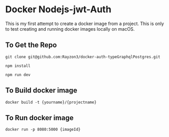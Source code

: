 # Docker Nodejs-jwt-Auth
This is my first attempt to create a docker image from a project. This is only to test creating and running docker images locally on macOS.

## To Get the Repo

```
git clone git@github.com:Rayzon3/docker-auth-typeGraphqlPostgres.git

npm install

npm run dev
```

##  To Build docker image
```
docker build -t {yourname}/{projectname}

```

## To Run docker image 
```
docker run -p 8080:5000 {imageId}
```